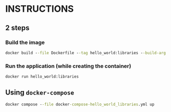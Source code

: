 # INSTRUCTIONS

## 2 steps
### Build the image
```cmd
docker build --file Dockerfile --tag hello_world:libraries --build-arg PYTHON_VERSION=3.6.9 .
```

### Run the application (while creating the container)
```cmd
docker run hello_world:libraries
```


## Using `docker-compose`

```cmd
docker compose --file docker-compose-hello_world_libraries.yml up
```